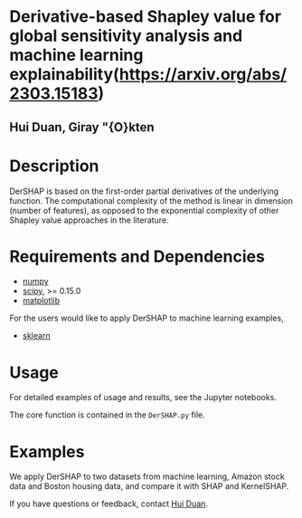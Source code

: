 # Derivative-based Shapley value for global sensitivity analysis and machine learning explainability(https://arxiv.org/abs/2303.15183)
## Hui Duan, Giray \"{O}kten

# Description
DerSHAP is based on the first-order partial derivatives of the underlying function. The computational complexity of the method is linear in dimension (number of features), as opposed to the exponential complexity of other Shapley value approaches in the literature. 

 
# Requirements and Dependencies

* [numpy](http://www.numpy.org/)
* [scipy](http://www.scipy.org/), >= 0.15.0
* [matplotlib](http://matplotlib.org/)

For the users would like to apply DerSHAP to machine learning examples, 

* [sklearn](https://scikit-learn.org/stable/)

# Usage

For detailed examples of usage and results, see the Jupyter notebooks. 

The core function is contained in the `DerSHAP.py` file. 

# Examples

We apply DerSHAP to two datasets from machine learning, Amazon stock data and Boston housing data, and compare it with SHAP and KernelSHAP. 

If you have questions or feedback, contact [Hui Duan](hd19g@fsu.edu).

